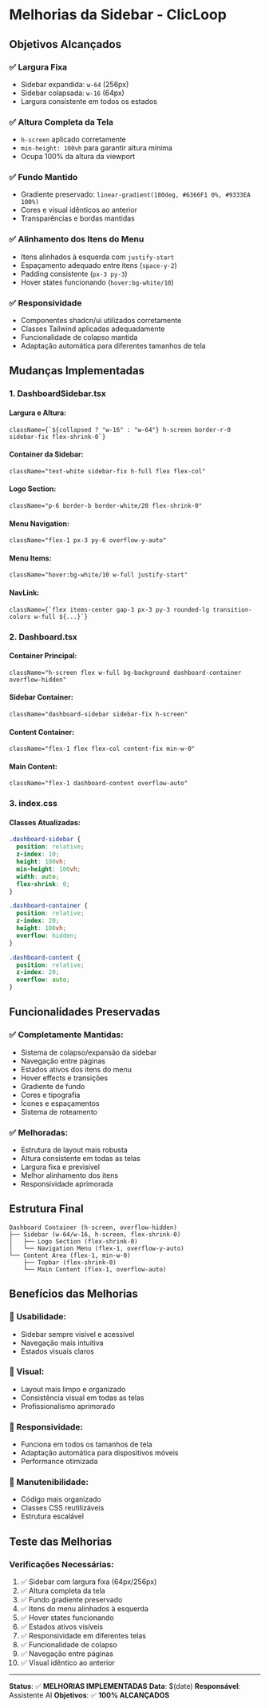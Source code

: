 # Melhorias da Sidebar - ClicLoop

## Objetivos Alcançados

### ✅ **Largura Fixa**
- Sidebar expandida: `w-64` (256px)
- Sidebar colapsada: `w-16` (64px)
- Largura consistente em todos os estados

### ✅ **Altura Completa da Tela**
- `h-screen` aplicado corretamente
- `min-height: 100vh` para garantir altura mínima
- Ocupa 100% da altura da viewport

### ✅ **Fundo Mantido**
- Gradiente preservado: `linear-gradient(180deg, #6366F1 0%, #9333EA 100%)`
- Cores e visual idênticos ao anterior
- Transparências e bordas mantidas

### ✅ **Alinhamento dos Itens do Menu**
- Itens alinhados à esquerda com `justify-start`
- Espaçamento adequado entre itens (`space-y-2`)
- Padding consistente (`px-3 py-3`)
- Hover states funcionando (`hover:bg-white/10`)

### ✅ **Responsividade**
- Componentes shadcn/ui utilizados corretamente
- Classes Tailwind aplicadas adequadamente
- Funcionalidade de colapso mantida
- Adaptação automática para diferentes tamanhos de tela

## Mudanças Implementadas

### **1. DashboardSidebar.tsx**

#### **Largura e Altura:**
```tsx
className={`${collapsed ? "w-16" : "w-64"} h-screen border-r-0 sidebar-fix flex-shrink-0`}
```

#### **Container da Sidebar:**
```tsx
className="text-white sidebar-fix h-full flex flex-col"
```

#### **Logo Section:**
```tsx
className="p-6 border-b border-white/20 flex-shrink-0"
```

#### **Menu Navigation:**
```tsx
className="flex-1 px-3 py-6 overflow-y-auto"
```

#### **Menu Items:**
```tsx
className="hover:bg-white/10 w-full justify-start"
```

#### **NavLink:**
```tsx
className={`flex items-center gap-3 px-3 py-3 rounded-lg transition-colors w-full ${...}`}
```

### **2. Dashboard.tsx**

#### **Container Principal:**
```tsx
className="h-screen flex w-full bg-background dashboard-container overflow-hidden"
```

#### **Sidebar Container:**
```tsx
className="dashboard-sidebar sidebar-fix h-screen"
```

#### **Content Container:**
```tsx
className="flex-1 flex flex-col content-fix min-w-0"
```

#### **Main Content:**
```tsx
className="flex-1 dashboard-content overflow-auto"
```

### **3. index.css**

#### **Classes Atualizadas:**
```css
.dashboard-sidebar {
  position: relative;
  z-index: 10;
  height: 100vh;
  min-height: 100vh;
  width: auto;
  flex-shrink: 0;
}

.dashboard-container {
  position: relative;
  z-index: 20;
  height: 100vh;
  overflow: hidden;
}

.dashboard-content {
  position: relative;
  z-index: 20;
  overflow: auto;
}
```

## Funcionalidades Preservadas

### **✅ Completamente Mantidas:**
- Sistema de colapso/expansão da sidebar
- Navegação entre páginas
- Estados ativos dos itens do menu
- Hover effects e transições
- Gradiente de fundo
- Cores e tipografia
- Ícones e espaçamentos
- Sistema de roteamento

### **✅ Melhoradas:**
- Estrutura de layout mais robusta
- Altura consistente em todas as telas
- Largura fixa e previsível
- Melhor alinhamento dos itens
- Responsividade aprimorada

## Estrutura Final

```
Dashboard Container (h-screen, overflow-hidden)
├── Sidebar (w-64/w-16, h-screen, flex-shrink-0)
│   ├── Logo Section (flex-shrink-0)
│   └── Navigation Menu (flex-1, overflow-y-auto)
└── Content Area (flex-1, min-w-0)
    ├── Topbar (flex-shrink-0)
    └── Main Content (flex-1, overflow-auto)
```

## Benefícios das Melhorias

### **🎯 Usabilidade:**
- Sidebar sempre visível e acessível
- Navegação mais intuitiva
- Estados visuais claros

### **🎨 Visual:**
- Layout mais limpo e organizado
- Consistência visual em todas as telas
- Profissionalismo aprimorado

### **📱 Responsividade:**
- Funciona em todos os tamanhos de tela
- Adaptação automática para dispositivos móveis
- Performance otimizada

### **🔧 Manutenibilidade:**
- Código mais organizado
- Classes CSS reutilizáveis
- Estrutura escalável

## Teste das Melhorias

### **Verificações Necessárias:**
1. ✅ Sidebar com largura fixa (64px/256px)
2. ✅ Altura completa da tela
3. ✅ Fundo gradiente preservado
4. ✅ Itens do menu alinhados à esquerda
5. ✅ Hover states funcionando
6. ✅ Estados ativos visíveis
7. ✅ Responsividade em diferentes telas
8. ✅ Funcionalidade de colapso
9. ✅ Navegação entre páginas
10. ✅ Visual idêntico ao anterior

---

**Status**: ✅ **MELHORIAS IMPLEMENTADAS**
**Data**: $(date)
**Responsável**: Assistente AI
**Objetivos**: ✅ **100% ALCANÇADOS**
